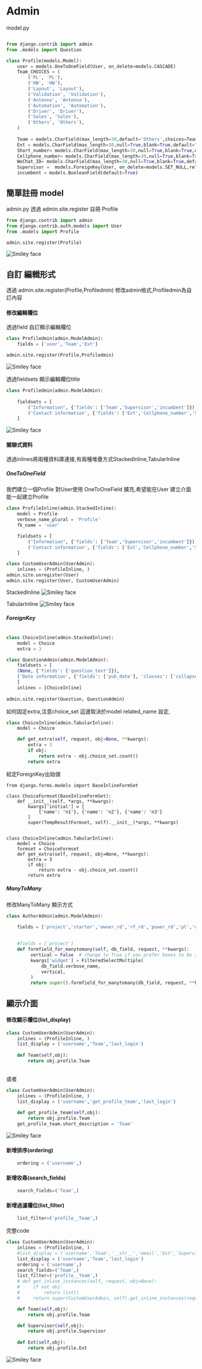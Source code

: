 # Admin



model.py
```python 

from django.contrib import admin
from .models import Question

class Profile(models.Model):
    user = models.OneToOneField(User, on_delete=models.CASCADE)
    Team_CHOICES = (
        ('PL', 'PL'),       
		('HW', 'HW'), 
		('Layout', 'Layout'), 
		('Validation', 'Validation'),
        ('Antenna', 'Antenna'),
		('Automation', 'Automation'), 
        ('Driver', 'Driver'), 
        ('Sales', 'Sales'), 
		('Others', 'Others'),  			
	) 	
	
    Team = models.CharField(max_length=30,default='Others',choices=Team_CHOICES)
    Ext = models.CharField(max_length=30,null=True,blank=True,default="")	
    Short_number= models.CharField(max_length=30,null=True,blank=True,default="")	
    Cellphone_number= models.CharField(max_length=30,null=True,blank=True,default="")
    WeChat_ID= models.CharField(max_length=30,null=True,blank=True,default="")	
    Supervisor =  models.ForeignKey(User, on_delete=models.SET_NULL,related_name="+",null=True,blank=True)   
    incumbent = models.BooleanField(default=True)
```


## 簡單註冊 model
admin.py 透過 admin.site.register 註冊 Profile


```python 
from django.contrib import admin
from django.contrib.auth.models import User
from .models import Profile

admin.site.register(Profile)

```

<img src="admin_1.png" alt="Smiley face">



## 自訂 編輯形式
透過 admin.site.register(Profile,Profiledmin) 修改admin格式,Profiledmin為自訂內容


#### 修改編輯欄位
透過field 自訂顯示編輯欄位
```python 
class Profiledmin(admin.ModelAdmin):    
    fields = ['user','Team','Ext']

admin.site.register(Profile,Profiledmin)
```

<img src="admin_2.png" alt="Smiley face">

透過fieldsets 顯示編輯欄位title

```python 
class Profiledmin(admin.ModelAdmin):   
    
    fieldsets = [
        ("Information", {'fields': ['Team','Supervisor','incumbent']}),
        ('Contact information', {'fields': ['Ext','Cellphone_number','Short_number','WeChat_ID']}),
    ]

```
<img src="admin_3.png" alt="Smiley face">


#### 關聯式資料
透過inlines將兩種資料庫連接,有兩種堆疊方式StackedInline,TabularInline


##### OneToOneField
我們建立一個Profile 對User使用 OneToOneField 擴充,希望能在User 建立介面能一起建立Profile

```python 
class ProfileInline(admin.StackedInline):
    model = Profile   
    verbose_name_plural = 'Profile'
    fk_name = 'user'

    fieldsets = [
        ("Information", {'fields': ['Team','Supervisor','incumbent']}),
        ('Contact information', {'fields': ['Ext','Cellphone_number','Short_number','WeChat_ID']}),
    ]

class CustomUserAdmin(UserAdmin):
    inlines = (ProfileInline, )
admin.site.unregister(User)
admin.site.register(User, CustomUserAdmin)
```

StackedInline
<img src="admin_4.png" alt="Smiley face">


TabularInline
<img src="admin_5.png" alt="Smiley face">

##### ForeignKey
```python 

class ChoiceInline(admin.StackedInline):
    model = Choice
    extra = 3

class QuestionAdmin(admin.ModelAdmin):
    fieldsets = [
    (None, {'fields': ['question_text']}),
    ('Date information', {'fields': ['pub_date'], 'classes': ['collapse']}),
    ]
    inlines = [ChoiceInline]
    
admin.site.register(Question, QuestionAdmin)
```

如何固定extra,注意choice_set 這邊取決於model related_name 設定,

```python 
class ChoiceInline(admin.TabularInline):
    model = Choice    

    def get_extra(self, request, obj=None, **kwargs):
        extra = 3
        if obj:            
            return extra - obj.choice_set.count()
        return extra	
```

給定ForeignKey出始値

```
from django.forms.models import BaseInlineFormSet

class ChoiceFormset(BaseInlineFormSet):
    def __init__(self, *args, **kwargs):
        kwargs['initial'] = [
            {'name': 'n1'}, {'name': 'n2'}, {'name': 'n3'}
        ]
        super(TempResultFormset, self).__init__(*args, **kwargs)


class ChoiceInline(admin.TabularInline):
    model = Choice    
    formset = ChoiceFormset
    def get_extra(self, request, obj=None, **kwargs):
        extra = 3
        if obj:            
            return extra - obj.choice_set.count()
        return extra	
```

##### ManyToMany
修改ManyToMany 顯示方式

```python 
class AuthorAdmin(admin.ModelAdmin):  
    
    fields = ['project','starter','owner_rd','rf_rd','power_rd','pl','notify']

    
    #fields = ['project']    
    def formfield_for_manytomany(self, db_field, request, **kwargs):
         vertical = False  # change to True if you prefer boxes to be stacked vertically
         kwargs['widget'] = FilteredSelectMultiple(
             db_field.verbose_name,
             vertical,
         )
         return super().formfield_for_manytomany(db_field, request, **kwargs)
```

## 顯示介面



#### 修改顯示欄位(list_display)


```python 
class CustomUserAdmin(UserAdmin):
    inlines = (ProfileInline, )    
    list_display = ('username','Team','last_login')
    
    def Team(self,obj):
        return obj.profile.Team    
    
```

或者
```python 
class CustomUserAdmin(UserAdmin):
    inlines = (ProfileInline, )    
    list_display = ('username','get_profile_team','last_login')
    
    def get_profile_team(self,obj):
        return obj.profile.Team    
    get_profile_team.short_description = 'Team'
```


<img src="admin_6.png" alt="Smiley face">

#### 新增排序(ordering)

```python 
    ordering = ('username',)
```

#### 新增收尋(search_fields)
```python 
    search_fields=('Team',)
```

#### 新增過濾欄位(list_filter)
```python 
    list_filter=('profile__Team',)
```


完整code
```python 
class CustomUserAdmin(UserAdmin):
    inlines = (ProfileInline, )
    #list_display = ('username','Team','__str__','email','Ext','Supervisor','last_login')
    list_display = ('username','Team','last_login')
    ordering = ('username',)
    search_fields=('Team',)
    list_filter=('profile__Team',)
    # def get_inline_instances(self, request, obj=None):
    #     if not obj:
    #         return list()
    #     return super(CustomUserAdmin, self).get_inline_instances(request, obj)

    def Team(self,obj):
        return obj.profile.Team

    def Supervisor(self,obj):
        return obj.profile.Supervisor
 
    def Ext(self,obj):
        return obj.profile.Ext
```

<img src="admin_7.png" alt="Smiley face">



